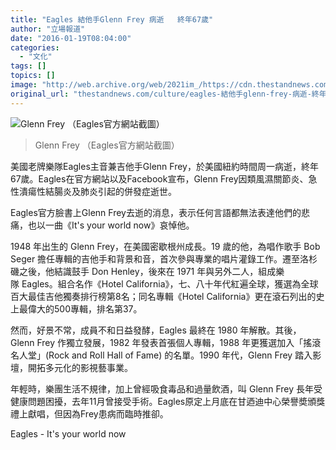```yaml
---
title: "Eagles 結他手Glenn Frey 病逝   終年67歲"
author: "立場報道"
date: "2016-01-19T08:04:00"
categories:
  - "文化"
tags: []
topics: []
image: "http://web.archive.org/web/2021im_/https://cdn.thestandnews.com/media/photos/cache/Glenn20Frey_V3oXT_1200x0.PNG"
original_url: "thestandnews.com/culture/eagles-結他手glenn-frey-病逝-終年67歲"
---
```

![Glenn Frey （Eagles官方網站截圖）](http://web.archive.org/web/2021im_/https://cdn.thestandnews.com/media/photos/cache/Glenn20Frey_V3oXT_1200x0.PNG)

> Glenn Frey （Eagles官方網站截圖）

美國老牌樂隊Eagles主音兼吉他手Glenn Frey，於美國紐約時間周一病逝，終年67歲。Eagles在官方網站以及Facebook宣布，Glenn Frey因類風濕關節炎、急性潰瘍性結腸炎及肺炎引起的併發症逝世。

Eagles官方臉書上Glenn Frey去逝的消息，表示任何言語都無法表達他們的悲痛，也以一曲《It's your world now》哀悼他。

1948 年出生的 Glenn Frey，在美國密歇根州成長。19 歲的他，為唱作歌手 Bob Seger 擔任專輯的吉他手和背景和音，首次參與專業的唱片灌錄工作。遷至洛杉磯之後，他結識鼓手 Don Henley，後來在 1971 年與另外二人，組成樂隊 Eagles。組合名作《Hotel California》，七、八十年代紅遍全球，獲選為全球百大最佳吉他獨奏排行榜第8名；同名專輯《Hotel California》更在滾石列出的史上最偉大的500專輯，排名第37。

然而，好景不常，成員不和日益發酵，Eagles 最終在 1980 年解散。其後，Glenn Frey 作獨立發展，1982 年發表首張個人專輯，1988 年更獲選加入「搖滾名人堂」(Rock and Roll Hall of Fame) 的名單。1990 年代，Glenn Frey 踏入影壇，開拓多元化的影視藝事業。

年輕時，樂團生活不規律，加上曾經吸食毒品和過量飲酒，叫 Glenn Frey 長年受健康問題困擾，去年11月曾接受手術。Eagles原定上月底在甘迺迪中心榮譽奬頒獎禮上獻唱，但因為Frey患病而臨時推卻。

Eagles - It's your world now